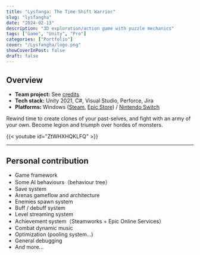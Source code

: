 ```yaml
---
title: "Lysfanga: The Time Shift Warrior"
slug: "lysfangha"
date: "2024-02-13"
description: "3D exploration/action game with puzzle mechanics"
tags: ["Game", "Unity", "Pro"]
categories: ["Portfolio"]
cover: "/Lysfangha/logo.png"
showCoverInPost: false
draft: false
---
```


## Overview
- **Team project:** See [credits](https://www.mobygames.com/game/217756/lysfanga-the-time-shift-warrior/credits/windows)
- **Tech stack:** Unity 2021, C#, Visual Studio, Perforce, Jira
- **Platforms:** Windows ([Steam](https://store.steampowered.com/app/2161620), [Epic Store](https://store.epicgames.com/p/lysfanga-9608f2)) / [Nintendo Switch](https://www.nintendo.com/store/products/lysfanga-the-time-shift-warrior-switch)

Rewind time to create clones of your past-selves, and fight with an army of your own. Become legion and triumph over hordes of monsters.

{{< youtube id="ZtWHXHQKLFQ" >}}

---

## Personal contribution

- Game framework
- Some AI behaviours（behaviour tree）
- Save system
- Arenas gameflow and architecture
- Enemies spawn system
- Buff / debuff system
- Level streaming system
- Achievement system（Steamworks + Epic Online Services）
- Combat dynamic music
- Optimization (pooling system...)
- General debugging
- And more...
